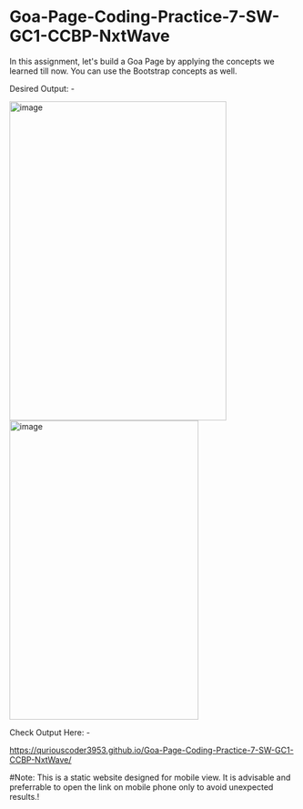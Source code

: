 # Goa-Page-Coding-Practice-7-SW-GC1-CCBP-NxtWave

In this assignment, let's build a Goa Page by applying the concepts we learned till now. You can use the Bootstrap concepts as well.



Desired Output: -




<img width="381" height="561" alt="image" src="https://github.com/user-attachments/assets/a4d0ffe0-d6c2-44ba-9000-410cf495dffa" />






<img width="332" height="526" alt="image" src="https://github.com/user-attachments/assets/a23e3dc4-bcdc-46b3-a20c-7e2689cb9e45" />



Check Output Here: -

https://quriouscoder3953.github.io/Goa-Page-Coding-Practice-7-SW-GC1-CCBP-NxtWave/


#Note: This is a static website designed for mobile view. It is advisable and preferrable to open the link on mobile phone only to avoid unexpected results.!

